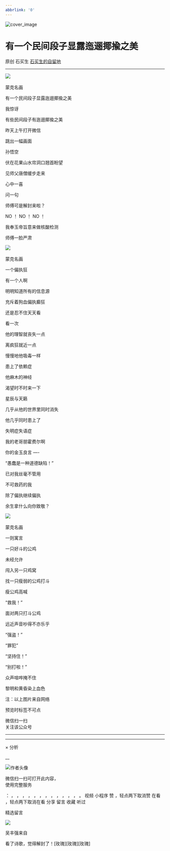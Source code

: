 ```yaml
---
abbrlink: '0'
---
```

![cover_image](http://mmbiz.qpic.cn/mmbiz_jpg/hVNLue76Eh8NEyqdE7YYqMlZT3wKdKrpy0uuoCOrG3s7naMQxYjZa00UlPOSxdFXEs6FRyJGiaJa18G8sKEUBRA/0?wx_fmt=jpeg)

#  有一个民间段子显露迤逦揶揄之美

原创  石买生  [ 石买生的自留地 ](javascript:void\(0\);)

__ _ _ _ _

  

![](https://mmbiz.qpic.cn/mmbiz_jpg/hVNLue76Eh8NEyqdE7YYqMlZT3wKdKrpicPCQ6DyCotSmkIyW0xjFFndDBkvR5KELWOhlgW4eIPk9eIiaPYptdvQ/640?wx_fmt=jpeg)
​

蒙克名画

  

  

有一个民间段子显露迤逦揶揄之美

  

  

  

我惊讶

  

有些民间段子有迤逦揶揄之美

  

  

  

昨天上午打开微信

  

跳出一幅画面

  

孙悟空

  

伏在花果山水帘洞口翘首盼望

  

见师父唐僧缓步走来

  

心中一喜

  

问一句

  

师傅可是解封来啦？

  

  

  

NO  ！  NO  ！  NO  ！

  

我奉玉帝旨意来做核酸检测

  

师傅一脸严肃

  

  

  

![](https://mmbiz.qpic.cn/mmbiz_jpg/hVNLue76Eh8NEyqdE7YYqMlZT3wKdKrpIdqqOnsMkh9grC8icoq4CDCGgueIvXrw02kuywnx3UbgCCFYKAib7VwA/640?wx_fmt=jpeg)
​

蒙克名画

  

  

一个偏执狂

  

  

  

有一个人啊

  

明明知道所有的信息源

  

充斥着狗血偏执癫狂

  

还是忍不住天天看

  

看一次

  

他的理智就丧失一点

  

离疯狂就近一点

  

慢慢地他吸毒一样

  

患上了依赖症

  

他麻木的神经

  

渴望时不时来一下

  

星辰与天籁

  

几乎从他的世界里同时消失

  

他几乎同时患上了

  

失明症失语症

  

  

  

我的老哥朋霍费尔啊

  

你的金玉良言  —-

  

“愚蠢是一种道德缺陷！”

  

已对我丝毫不管用

  

不可救药的我

  

除了偏执继续偏执

  

余生拿什么向你致敬？

  

  

  

![](https://mmbiz.qpic.cn/mmbiz_jpg/hVNLue76Eh8NEyqdE7YYqMlZT3wKdKrpnO3F10L8vXPYCvicq1dz9UvRCDn6XeMouQELDdjxzHFodP1L9FSg2cw/640?wx_fmt=jpeg)
​

蒙克名画

  

  

一则寓言

  

  

  

一只好斗的公鸡

  

未经允许

  

闯入另一只鸡窝

  

找一只瘦弱的公鸡打斗

  

瘦公鸡高喊

  

“救我！”

  

  

  

面对两只打斗公鸡

  

远近声音吵得不亦乐乎

  

“强盗！”

  

“罪犯”

  

“坚持住！”

  

“别打啦！”

  

众声喧哗掩不住

  

黎明和黄昏染上血色

  

  

  

注：以上图片来自网络

预览时标签不可点

微信扫一扫  
关注该公众号





****



****



×  分析

__

![作者头像](http://mmbiz.qpic.cn/mmbiz_png/hVNLue76EhibricgkQZeT964ria54dgJkqVBX9ibyvn7PmGOltlupHdVshOibeQZDSypqiaIBNKdw8cwXfXfBZkPVgVg/0?wx_fmt=png)

微信扫一扫可打开此内容，  
使用完整服务

：  ，  ，  ，  ，  ，  ，  ，  ，  ，  ，  ，  ，  。  视频  小程序  赞  ，轻点两下取消赞  在看  ，轻点两下取消在看
分享  留言  收藏  听过

精选留言

![](http://wx.qlogo.cn/mmopen/0csZtXb7CRWfKb2ib2riaRcHiaQdvbBFSo5XzgvJrfjPJqNiaicTNroH1HOWI7wMyLsqSDor6UK81ck8ibgnPenTwzA2ukl0oRQrMp/64)

吴丰强来自

看了诗歌，觉得解封了！[玫瑰][玫瑰][玫瑰]

